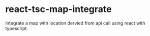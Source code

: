 # react-tsc-map-integrate
Integrate a map with location dervied from api call using react with typescript.
